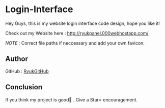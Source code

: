 # Login-Interface

Hey Guys, this is my website login interface code design, hope you like it!

Check out my Website here : http://ryukpanel.000webhostapp.com/

*NOTE :* Correct file paths if neccessary and add your own favicon.


## Author

GitHub : [RyukGitHub](https://github.com/RyukGitHub)

## Conclusion

If you think my project is good👏 . Give a Star⭐ encouragement.
